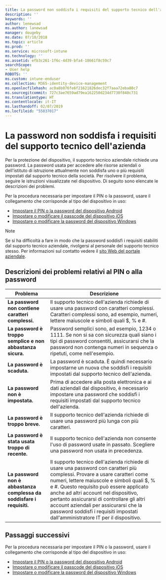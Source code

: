 ```yaml
---
title: La password non soddisfa i requisiti del supporto tecnico dell'azienda | Microsoft Docs
description: ''
keywords: ''
author: lenewsad
ms.author: lanewsad
manager: dougeby
ms.date: 07/10/2018
ms.topic: article
ms.prod: ''
ms.service: microsoft-intune
ms.technology: ''
ms.assetid: efb3c261-1f6c-4d39-bfa4-18661f8c59c7
searchScope:
- User help
ROBOTS: ''
ms.custom: intune-enduser
ms.collection: M365-identity-device-management
ms.openlocfilehash: ac0a8b076fe6f21621826dec32f7aaa72eba88c7
ms.sourcegitcommit: 727c3ae7659ad79ea162250d234d7730f840c731
ms.translationtype: HT
ms.contentlocale: it-IT
ms.lasthandoff: 02/07/2019
ms.locfileid: "55837017"
---
```

# <a name="your-password-does-not-meet-your-company-supports-requirements"></a>La password non soddisfa i requisiti del supporto tecnico dell'azienda

Per la protezione del dispositivo, il supporto tecnico aziendale richiede una password. La password usata per accedere alle risorse aziendali o dell'istituto di istruzione attualmente non soddisfa uno o più requisiti impostati dal supporto tecnico della società. Per risolvere il problema, seguire le istruzioni visualizzate nel dispositivo. Di seguito sono elencate le descrizioni dei problemi.

Per la procedura necessaria per impostare il PIN o la password, usare il collegamento che corrisponde al tipo del dispositivo in uso:

- [Impostare il PIN o la password del dispositivo Android](set-your-pin-or-password-android.md)
- [Impostare o modificare il passcode del dispositivo iOS](set-or-change-your-passcode-ios.md)
- [Impostare o modificare la password del dispositivo Windows](set-or-change-your-password-windows.md)

> [!NOTE]
> Se si ha difficoltà a fare in modo che la password soddisfi i requisiti stabiliti dal supporto tecnico aziendale, rivolgersi al personale del supporto tecnico stesso. Per informazioni sul contatto vedere il [sito Web del portale aziendale](https://go.microsoft.com/fwlink/?linkid=2010980).

## <a name="pin-or-password-issue-descriptions"></a>Descrizioni dei problemi relativi al PIN o alla password

| **Problema** | **Descrizione** |
|-----------------------------------------------------|------------------------------------------------------------------------------------------------------------------------------------------------------------------------------------------------------------------------------------------------------------------------------------------------------------------------------------------------------------|
| **La password non contiene caratteri complessi.** | Il supporto tecnico dell'azienda richiede di usare una password con caratteri complessi. Caratteri complessi sono, ad esempio, numeri, lettere maiuscole e simboli quali $, % e #. |
| **La password è troppo semplice e non abbastanza sicura.** | Password semplici sono, ad esempio, 1234 o 1111. Se non si sa con sicurezza quali siano i tipi di password consentiti, assicurarsi che la password non contenga numeri in sequenza o ripetuti, come nell'esempio. |
| **La password è scaduta.** | La password è scaduta. È quindi necessario impostarne un nuova che soddisfi i requisiti impostati dal supporto tecnico dell'azienda. |
| **La password non è impostata.** | Prima di accedere alla posta elettronica e ai dati aziendali dal dispositivo, è necessario impostare una password che soddisfi i requisiti impostati dal supporto tecnico dell'azienda. |
| **La password è troppo breve.** | Il supporto tecnico dell'azienda richiede di usare una password più lunga con più caratteri. |
| **La password è stata usata troppo di recente.** | Il supporto tecnico dell'azienda non consente l'uso di password usate in passato. Scegliere una password non usata in precedenza. |
| **La password non è abbastanza complessa da soddisfare i requisiti.** | Il supporto tecnico dell'azienda richiede di usare una password con caratteri più complessi. Provare a usare caratteri come numeri, lettere maiuscole e simboli quali $, % e #. Questo requisito può essere applicato anche ad altri account nel dispositivo, pertanto assicurarsi di controllare gli altri account aziendali per assicurarsi che la password soddisfi i requisiti impostati dall'amministratore IT per il dispositivo. |

## <a name="next-steps"></a>Passaggi successivi

Per la procedura necessaria per impostare il PIN o la password, usare il collegamento che corrisponde al tipo del dispositivo in uso:

- [Impostare il PIN o la password del dispositivo Android](set-your-pin-or-password-android.md)
- [Impostare o modificare il passcode del dispositivo iOS](set-or-change-your-passcode-ios.md)
- [Impostare o modificare la password del dispositivo Windows](set-or-change-your-password-windows.md)
